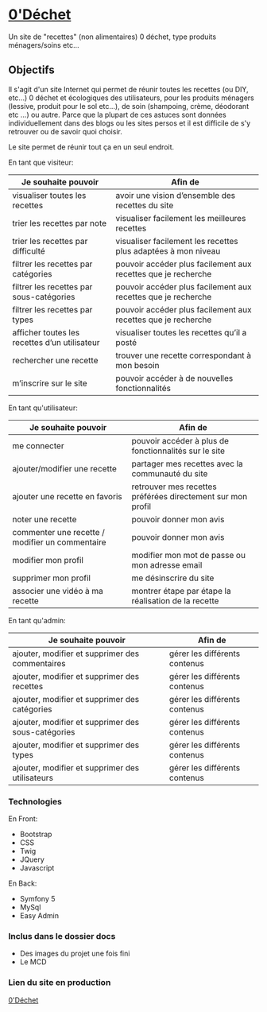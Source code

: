 # [0'Déchet](https://0dechet.ddns.net/recette/)

Un site de "recettes" (non alimentaires) 0 déchet, type produits ménagers/soins etc...

## Objectifs

Il s'agit d'un site Internet qui permet de réunir toutes les recettes (ou DIY, etc...) 0 déchet et écologiques des utilisateurs, pour les produits ménagers (lessive, produit pour le sol etc...), de soin (shampoing, crème, déodorant etc ...) ou autre.
Parce que la plupart de ces astuces sont données individuellement dans des blogs ou les sites persos et il est difficile de s'y retrouver ou de savoir quoi choisir.

Le site permet de réunir tout ça en un seul endroit.

En tant que visiteur:

| Je souhaite pouvoir | Afin de|
|--|--|
| visualiser toutes les recettes |avoir une vision d’ensemble des recettes du site |
| trier les recettes par note | visualiser facilement les meilleures recettes |
| trier les recettes par difficulté| visualiser facilement les recettes plus adaptées à mon niveau |
| filtrer les recettes par catégories | pouvoir accéder plus facilement aux recettes que je recherche |
| filtrer les recettes par sous-catégories | pouvoir accéder plus facilement aux recettes que je recherche |
| filtrer les recettes par types | pouvoir accéder plus facilement aux recettes que je recherche |
| afficher toutes les recettes d’un utilisateur | visualiser toutes les recettes qu’il a posté |
| rechercher une recette | trouver une recette correspondant à mon besoin |
| m’inscrire sur le site | pouvoir accéder à de nouvelles fonctionnalités |

En tant qu'utilisateur:

| Je souhaite pouvoir | Afin de|
|--|--|
| me connecter |pouvoir accéder à plus de fonctionnalités sur le site |
| ajouter/modifier une recette |partager mes recettes avec la communauté du site|
| ajouter une recette en favoris |retrouver mes recettes préférées directement sur mon profil |
| noter une recette |pouvoir donner mon avis |
| commenter une recette / modifier un commentaire |pouvoir donner mon avis |
| modifier mon profil |modifier mon mot de passe ou mon adresse email |
| supprimer mon profil |me désinscrire du site |
| associer une vidéo à ma recette |montrer étape par étape la réalisation de la recette |

En tant qu'admin:

| Je souhaite pouvoir | Afin de|
|--|--|
| ajouter, modifier et supprimer des commentaires |gérer les différents contenus |
| ajouter, modifier et supprimer des recettes |gérer les différents contenus|
| ajouter, modifier et supprimer des catégories |gérer les différents contenus |
| ajouter, modifier et supprimer des sous-catégories |gérer les différents contenus |
| ajouter, modifier et supprimer des types |gérer les différents contenus |
| ajouter, modifier et supprimer des utilisateurs |gérer les différents contenus|

### Technologies

En Front:

- Bootstrap
- CSS
- Twig
- JQuery
- Javascript

En Back:

- Symfony 5
- MySql
- Easy Admin

### Inclus dans le dossier docs

- Des images du projet une fois fini
- Le MCD

### Lien du site en production

[0'Déchet](https://0dechet.ddns.net/recette/)
